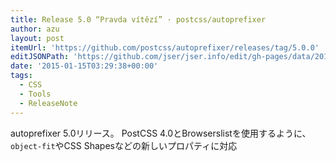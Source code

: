 ```yaml
---
title: Release 5.0 “Pravda vítězí” · postcss/autoprefixer
author: azu
layout: post
itemUrl: 'https://github.com/postcss/autoprefixer/releases/tag/5.0.0'
editJSONPath: 'https://github.com/jser/jser.info/edit/gh-pages/data/2015/01/index.json'
date: '2015-01-15T03:29:38+00:00'
tags:
  - CSS
  - Tools
  - ReleaseNote
---
```

autoprefixer 5.0リリース。
PostCSS 4.0とBrowserslistを使用するように、`object-fit`やCSS Shapesなどの新しいプロパティに対応
